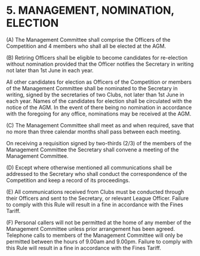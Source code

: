 # 5. MANAGEMENT, NOMINATION, ELECTION

(A) The Management Committee shall comprise the Officers of the Competition and 4 members who shall all be elected at the AGM. 

(B)	Retiring Officers shall be eligible to become candidates for re-election without nomination provided that the Officer notifies the Secretary in writing not later than 1st June in each year.

All other candidates for election as Officers of the Competition or members of the Management Committee shall be nominated to the Secretary in writing, signed by the secretaries of two Clubs, not later than 1st June in each year. Names of the candidates for election shall be circulated with the notice of the AGM. In the event of there being no nomination in accordance with the foregoing for any office, nominations may be received at the AGM.

(C)	The Management Committee shall meet as and when required, save that no more than three calendar months shall pass between each meeting.

On receiving a requisition signed by two-thirds (2/3) of the members of the Management Committee the Secretary shall convene a meeting of the Management Committee.

(D)	Except where otherwise mentioned all communications shall be addressed to the Secretary who shall conduct the correspondence of the Competition and keep a record of its proceedings.

(E)	All communications received from Clubs must be conducted through their Officers and sent to the Secretary, or relevant League Officer. Failure to comply with this Rule will result in a fine in accordance with the Fines Tariff.

(F)	Personal callers will not be permitted at the home of any member of the Management Committee unless prior arrangement has been agreed. Telephone calls to members of the Management Committee will only be permitted between the hours of 9.00am and 9.00pm. Failure to comply with this Rule will result in a fine in accordance with the Fines Tariff.   
